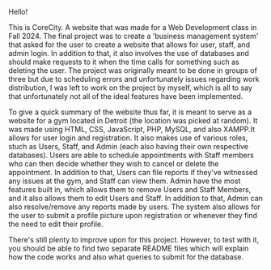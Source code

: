 Hello!

This is CoreCity. A website that was made for a Web Development class in Fall 2024. The final project was to create a 'business management system' that asked for the user
to create a website that allows for user, staff, and admin login. In addition to that, it also involves the use of databases and should make requests to it when the time calls for something
such as deleting the user. The project was originally meant to be done in groups of three but due to scheduling errors and unfortunately issues regarding work distribution, I was left
to work on the project by myself, which is all to say that unfortunately not all of the ideal features have been implemented.

To give a quick summary of the website thus far, it is meant to serve as a website for a gym located in Detroit (the location was picked at random). It was made using HTML, CSS,
JavaScript, PHP, MySQL, and also XAMPP.It allows for user login and registration. It also makes use of various roles, stuch as Users, Staff, and Admin (each also having their 
own respective databases). Users are able to schedule appointments with Staff members who can then decide whether they wish to cancel or delete the appointment. In addition to that, 
Users can file reports if they've witnessed any issues at the gym, and Staff can view them. Admin have the most features built in, which allows them to remove 
Users and Staff Members, and it also allows them to edit Users and Staff. In addition to that, Admin can also resolve/remove any reports made by users. The system also allows for 
the user to submit a profile picture upon registration or whenever they find the need to edit their profile. 

There's still plenty to improve upon for this project. However, to test with it, you should be able to find two separate README files which will explain how the code works and also what
queries to submit for the database.
